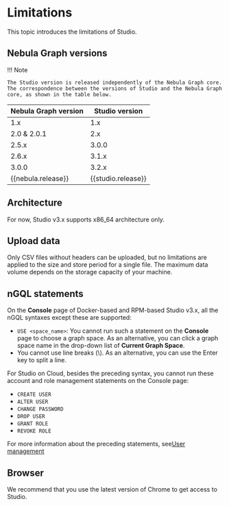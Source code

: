 # Limitations

This topic introduces the limitations of Studio.

## Nebula Graph versions

!!! Note

    The Studio version is released independently of the Nebula Graph core. The correspondence between the versions of Studio and the Nebula Graph core, as shown in the table below.

| Nebula Graph version | Studio version |
| --- | --- |
| 1.x | 1.x|
| 2.0 & 2.0.1 | 2.x |
| 2.5.x | 3.0.0 |
| 2.6.x | 3.1.x |
| 3.0.0 | 3.2.x |
|{{nebula.release}}| {{studio.release}}|

## Architecture

For now, Studio v3.x supports x86_64 architecture only.

## Upload data

<!--
During the public beta of Nebula Graph Cloud Service, Studio on Cloud has these limitations:

- Only CSV files without headers are supported, and only commas are separators separator.
- Each file of a maximum of 100 MB is supported.
- A total amount of a maximum of 1 GB is supported for each Nebula graph instance.
- Each file is stored for only one calendar day.

-->

Only CSV files without headers can be uploaded, but no limitations are applied to the size and store period for a single file. The maximum data volume depends on the storage capacity of your machine.

## nGQL statements

On the **Console** page of Docker-based and RPM-based Studio v3.x, all the nGQL syntaxes except these are supported:

- `USE <space_name>`: You cannot run such a statement on the **Console** page to choose a graph space. As an alternative, you can click a graph space name in the drop-down list of **Current Graph Space**.
- You cannot use line breaks (\\). As an alternative, you can use the Enter key to split a line.

For Studio on Cloud, besides the preceding syntax, you cannot run these account and role management statements on the Console page:

- `CREATE USER`
- `ALTER USER`
- `CHANGE PASSWORD`
- `DROP USER`
- `GRANT ROLE`
- `REVOKE ROLE`  

For more information about the preceding statements, see[User management](../../7.data-security/1.authentication/2.management-user.md)

## Browser

We recommend that you use the latest version of Chrome to get access to Studio.
